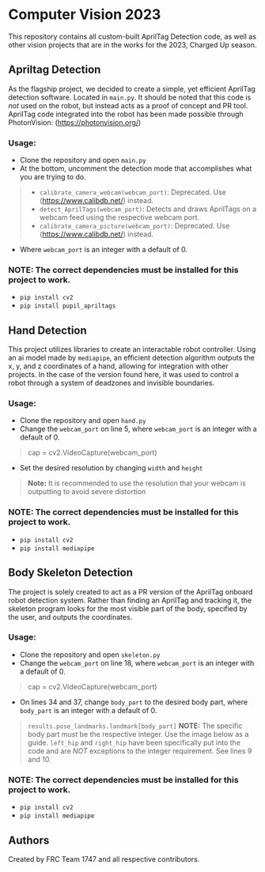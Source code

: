 # Computer Vision 2023
 This repository contains all custom-built AprilTag Detection code, as well as other vision projects that are in the works for the 2023, Charged Up season.
 
## Apriltag Detection
 As the flagship project, we decided to create a simple, yet efficient AprilTag detection software. Located in `main.py`. It should be noted that this code is *not* used on the robot, but instead acts as a proof of concept and PR tool. AprilTag code integrated into the robot has been made possible through PhotonVision: (https://photonvision.org/)
### Usage:
 - Clone the repository and open `main.py`
 - At the bottom, uncomment the detection mode that accomplishes what you are trying to do.
 > - `calibrate_camera_webcam(webcam_port)`: Deprecated. Use (https://www.calibdb.net/) instead.
 > - `detect_AprilTags(webcam_port)`: Detects and draws AprilTags on a webcam feed using the respective webcam port.
 > - `calibrate_camera_picture(webcam_port)`: Deprecated. Use (https://www.calibdb.net/) instead.
 - Where `webcam_port` is an integer with a default of 0.

### NOTE: The correct dependencies must be installed for this project to work.
 - `pip install cv2`
 - `pip install pupil_apriltags`

## Hand Detection
 This project utilizes libraries to create an interactable robot controller. Using an ai model made by `mediapipe`, an efficient detection algorithm outputs the x, y, and z coordinates of a hand, allowing for integration with other projects. In the case of the version found here, it was used to control a robot through a system of deadzones and invisible boundaries.
 
### Usage:
 - Clone the repository and open `hand.py`
 - Change the `webcam_port` on line 5, where `webcam_port` is an integer with a default of 0.
 > cap = cv2.VideoCapture(webcam_port)
 - Set the desired resolution by changing `width` and `height`
 > **Note:** It is recommended to use the resolution that your webcam is outputting to avoid severe distortion

### NOTE: The correct dependencies must be installed for this project to work.
 - `pip install cv2`
 - `pip install mediapipe`
 
## Body Skeleton Detection
 The project is solely created to act as a PR version of the AprilTag onboard robot detection system.  Rather than finding an AprilTag and tracking it, the skeleton program looks for the most visible part of the body, specified by the user, and outputs the coordinates.
 
### Usage:
 - Clone the repository and open `skeleton.py`
 - Change the `webcam_port` on line 18, where `webcam_port` is an integer with a default of 0.
  > cap = cv2.VideoCapture(webcam_port)
 - On lines 34 and 37, change `body_part` to the desired body part, where `body_part` is an integer with a default of 0.
  > `results.pose_landmarks.landmark[body_part]`
  > **NOTE:** The specific body part *must* be the respective integer.  Use the image below as a guide. `left_hip` and `right_hip` have been specifically put into the code and are *NOT* exceptions to the integer requirement. See lines 9 and 10.
  
### NOTE: The correct dependencies must be installed for this project to work.
 - `pip install cv2`
 - `pip install mediapipe`

## Authors
Created by FRC Team 1747 and all respective contributors.
